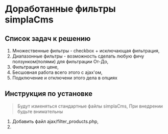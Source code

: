 # Доработанные фильтры simplaCms

## Список задач к решению

1. Множественные фильтры - checkbox + исключающая фильтрация,
2. Диапазонные фильтры - возможность сделать любую фичу ползунком(полями) для фильтрации От-До,
3. Фильтрация по цене,
4. Бесшовная работа всего этого с ajax'ом,
5. Подключение и отключени этого дела в опциях

## Инструкция по установке

> Будут изменяться стандартные файлы simplaCms,
> При внедрении будьте внимательны

1. Добавить файл ajax/filter_products.php,
2.
